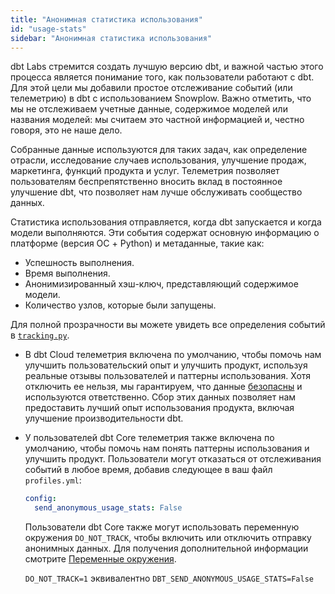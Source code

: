 ```yaml
---
title: "Анонимная статистика использования"
id: "usage-stats"
sidebar: "Анонимная статистика использования"
---
```


dbt Labs стремится создать лучшую версию dbt, и важной частью этого процесса является понимание того, как пользователи работают с dbt. Для этой цели мы добавили простое отслеживание событий (или телеметрию) в dbt с использованием Snowplow. Важно отметить, что мы не отслеживаем учетные данные, содержимое моделей или названия моделей: мы считаем это частной информацией и, честно говоря, это не наше дело.

Собранные данные используются для таких задач, как определение отрасли, исследование случаев использования, улучшение продаж, маркетинга, функций продукта и услуг. Телеметрия позволяет пользователям беспрепятственно вносить вклад в постоянное улучшение dbt, что позволяет нам лучше обслуживать сообщество данных.

Статистика использования отправляется, когда dbt запускается и когда модели выполняются. Эти события содержат основную информацию о платформе (версия ОС + Python) и метаданные, такие как:
- Успешность выполнения.
- Время выполнения.
- Анонимизированный хэш-ключ, представляющий содержимое модели.
- Количество узлов, которые были запущены.

Для полной прозрачности вы можете увидеть все определения событий в [`tracking.py`](https://github.com/dbt-labs/dbt-core/blob/HEAD/core/dbt/tracking.py).

- В dbt Cloud телеметрия включена по умолчанию, чтобы помочь нам улучшить пользовательский опыт и улучшить продукт, используя реальные отзывы пользователей и паттерны использования. Хотя отключить ее нельзя, мы гарантируем, что данные [безопасны](https://www.getdbt.com/security) и используются ответственно. Сбор этих данных позволяет нам предоставить лучший опыт использования продукта, включая улучшение производительности dbt.

- У пользователей dbt Core телеметрия также включена по умолчанию, чтобы помочь нам понять паттерны использования и улучшить продукт. Пользователи могут отказаться от отслеживания событий в любое время, добавив следующее в ваш файл `profiles.yml`:

  ```yaml
  config:
    send_anonymous_usage_stats: False
  ```

  Пользователи dbt Core также могут использовать переменную окружения `DO_NOT_TRACK`, чтобы включить или отключить отправку анонимных данных. Для получения дополнительной информации смотрите [Переменные окружения](/docs/build/environment-variables).

  `DO_NOT_TRACK=1` эквивалентно `DBT_SEND_ANONYMOUS_USAGE_STATS=False`